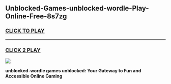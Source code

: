 
## Unblocked-Games-unblocked-wordle-Play-Online-Free-8s7zg
<h3>
<a href="https://premium76.site?title=unblocked-wordle&ref=26A">CLICK TO PLAY</a></h3>
<hr>

<h3>
<a href="https://premium76.site?title=unblocked-wordle&ref=26A">CLICK 2 PLAY</a>
  
</h3>

<a href="https://premium76.site?title=unblocked-wordle&ref=26A"><img src="https://clearcache.store/games.png"></a>


**unblocked-wordle games unblocked: Your Gateway to Fun and Accessible Online Gaming**
